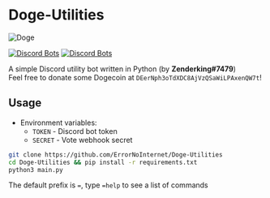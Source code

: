 # Doge-Utilities
![Doge](https://images-ext-1.discordapp.net/external/rarDliGfkaTHLvL8XKYESCSj4Tw8-h55fOz9dO24nYs/%3Fsize%3D512/https/cdn.discordapp.com/avatars/854965721805226005/a8c3e7d9ae4dd3b69524e2476f8c7032.webp?width=250&height=250)

[![Discord Bots](https://top.gg/api/widget/status/854965721805226005.svg)](https://top.gg/bot/854965721805226005)
[![Discord Bots](https://top.gg/api/widget/upvotes/854965721805226005.svg?noavatar=true)](https://top.gg/bot/854965721805226005)

A simple Discord utility bot written in Python (by **Zenderking#7479**)\
Feel free to donate some Dogecoin at `DEerNph3oTdXDC8AjVzQSaWiLPAxenQW7t`!

## Usage
- Environment variables:
  - `TOKEN` - Discord bot token
  - `SECRET` - Vote webhook secret

```sh
git clone https://github.com/ErrorNoInternet/Doge-Utilities
cd Doge-Utilities && pip install -r requirements.txt
python3 main.py
```
The default prefix is `=`, type `=help` to see a list of commands
